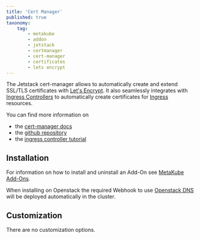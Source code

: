 ```yaml
---
title: 'Cert Manager'
published: true
taxonomy:
    tag:
        - metakube
        - addon
        - jetstack
        - certmanager
        - cert-manager
        - certificates
        - lets encrypt
---
```


The Jetstack cert-manager allows to automatically create and extend SSL/TLS certificates with [Let's Encrypt](https://letsencrypt.org). It also seamlessly integrates with [Ingress Controllers](../01.metakube-ingress/default.en.md) to automatically create certificates for [Ingress](https://kubernetes.io/docs/concepts/services-networking/ingress/) resources.

You can find more information on

* the [cert-manager docs](https://docs.cert-manager.io/en/release-0.10/)
* the [github repository](https://github.com/jetstack/cert-manager)
* the [ingress controller tutorial](../../04.tutorials/15.create-an-ingress-controller/default.en.md)

## Installation

For information on how to install and uninstall an Add-On see [MetaKube Add-Ons](../default.en.md).

When installing on Openstack the required Webhook to use [Openstack DNS](https://docs.syseleven.de/syseleven-stack/en/reference/dns) will be deployed automatically in the cluster.

## Customization

There are no customization options.
